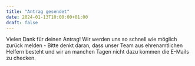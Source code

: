 ```yaml
---
title: "Antrag gesendet"
date: 2024-01-13T10:00:00+01:00
draft: false
---
```


Vielen Dank für deinen Antrag! 
Wir werden uns so schnell wie möglich zurück melden - Bitte denkt daran, dass unser Team aus ehrenamtlichen Helfern besteht und wir an manchen Tagen nicht dazu kommen die E-Mails zu checken. 